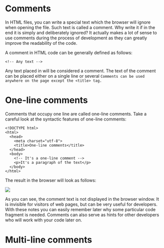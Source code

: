 # Comments
In HTML files, you can write a special text which the browser will ignore when opening the file. Such text is called a comment. Why write it if in the end it is simply and deliberately ignored? It actually makes a lot of sense to use comments during the process of development as they can greatly improve the readability of the code.

A comment in HTML code can be generally defined as follows:


```
<!-- Any text -->
```
Any text placed in <!-- and --> will be considered a comment. The text of the comment can be placed either on a single line or several
`Comments can be used anywhere on the page except the <title> tag.`

# One-line comments
Comments that occupy one line are called one-line comments. Take a careful look at the syntactic features of one-line comments:

```
<!DOCTYPE html>
<html>
  <head>
    <meta charset="utf-8">
    <title>One-line comments</title>
  </head>
  <body>
    <!-- It's a one-line comment -->
    <p>It's a paragraph of the text</p>
  </body>
</html>
```

The result in the browser will look as follows:

<img src="https://ucarecdn.com/3c005cb0-89d6-478d-81f0-aa93f2c86af1/-/crop/521x165/67,27/-/preview/">

As you can see, the comment text is not displayed in the browser window. It is invisible for visitors of web pages, but can be very useful for developers. With these notes you can easily remember later why some particular code fragment is needed. Comments can also serve as hints for other developers who will work with your code later on.

# Multi-line comments
